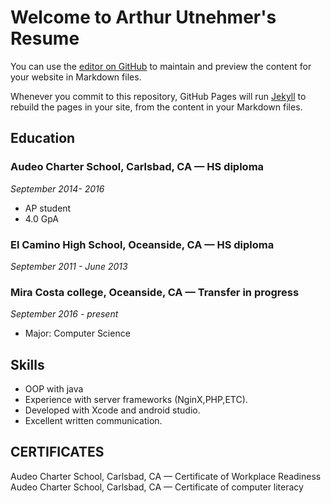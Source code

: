 # Welcome to Arthur Utnehmer's Resume
You can use the [editor on GitHub](https://github.com/arthurutnehmer/cs113-Help/edit/master/index.md) to maintain and preview the content for your website in Markdown files.

Whenever you commit to this repository, GitHub Pages will run [Jekyll](https://jekyllrb.com/) to rebuild the pages in your site, from the content in your Markdown files.

## Education

### Audeo Charter School, Carlsbad, CA — HS diploma
_September 2014- 2016_
* AP student
* 4.0 GpA

### El Camino High School, Oceanside, CA — HS diploma 
*September 2011 - June 2013*

### Mira Costa college, Oceanside, CA — Transfer in progress 
*September 2016 - present*
* Major: Computer Science

## Skills
* OOP with java
* Experience with server frameworks (NginX,PHP,ETC).
* Developed with Xcode and android studio.
* Excellent written communication.  

## CERTIFICATES 
Audeo Charter School, Carlsbad, CA — Certificate of Workplace Readiness
Audeo Charter School, Carlsbad, CA — Certificate of computer literacy
 
